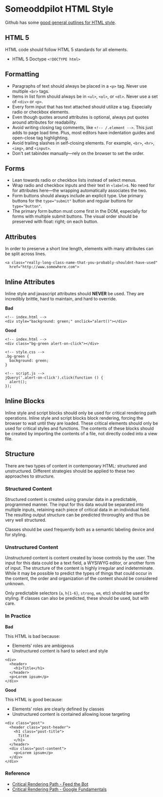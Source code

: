 # Someoddpilot HTML Style

Github has some [good general outlines for HTML style](https://github.com/styleguide/templates).

## HTML 5

HTML code should follow HTML 5 standards for all elements.

* HTML 5 Doctype `<!DOCTYPE html>`

## Formatting

* Paragraphs of text should always be placed in a `<p>` tag. Never use multiple `<br>` tags.
* Items in list form should always be in `<ul>`, `<ol>`, or `<dl>`. Never use a set of `<div>` or `<p>`.
* Every form input that has text attached should utilize a <label> tag. Especially radio or checkbox elements.
* Even though quotes around attributes is optional, always put quotes around attributes for readability.
* Avoid writing closing tag comments, like `<!-- /.element -->`. This just adds to page load time. Plus, most editors have indentation guides and open-close tag highlighting.
* Avoid trailing slashes in self-closing elements. For example, `<br>`, `<hr>`, `<img>`, and `<input>`.
* Don't set tabindex manually—rely on the browser to set the order.

## Forms

* Lean towards radio or checkbox lists instead of select menus.
* Wrap radio and checkbox inputs and their text in `<label>`s. No need for for attributes here—the wrapping automatically associates the two.
* Form buttons should always include an explicit type. Use primary buttons for the `type="submit"` button and regular buttons for `type="button"`.
* The primary form button must come first in the DOM, especially for forms with multiple submit buttons. The visual order should be preserved with float: right; on each button.

## Attributes

In order to preserve a short line length, elements with many attributes can be split across lines.

```
<a class="really-long-class-name-that-you-probably-shouldnt-have-used"
  href="http://www.somewhere.com">
```

## Inline Attributes

Inline style and javascript attributes should **NEVER** be used. They are incredibly brittle, hard to maintain, and hard to override.

**Bad**

```
<!-- index.html -->
<div style="background: green;" onclick="alert()"></div>
```

**Good**

```
<!-- index.html -->
<div class="bg-green alert-on-click"></div>

<!-- style.css -->
.bg-green {
  background: green;
}

<!-- script.js -->
jQuery('.alert-on-click').click(function () {
  alert();
});
```

## Inline Blocks

Inline style and script blocks should only be used for critical rendering path operations. Inline style and script blocks block rendering, forcing the browser to wait until they are loaded. These critical elements should only be used for critical styles and functions. The contents of these blocks should be created by importing the contents of a file, not directly coded into a view file.

## Structure

There are two types of content in contemporary HTML: structured and unstructured. Different strategies should be applied to these two approaches to structure.

### Structured Content

Structured content is created using granular data in a predictable, programmed manner. The input for this data would be separated into multiple inputs, retaining each piece of critical data in an individual field. The resulting output structure can be predicted throroughly and thus be very well structured.

Classes should be used frequently both as a semantic labeling device and for styling.

### Unstructured Content

Unstructured content is content created by loose controls by the user. The input for this data could be a text field, a WYSIWYG editor, or another form of input. The structure of the content is highly irregular and indeterminate. While it may be possible to predict the types of things that could occur in the content, the order and organization of the content should be considered unknown.

Only predictable selectors (`a`, `h{1-6}`, `strong`, `em`, etc) should be used for styling. If classes can also be predicted, these should be used, but with care.

### In Practice

**Bad**

This HTML is bad because:

* Elements&rsquo; roles are ambigeous
* Unstructured content is hard to select and style

```
<div>
  <header>
    <h1>Title</h1>
  </header>
  <p>Lorem ipsum</p>
</div>
```

**Good**

This HTML is good because:

* Elements&rsquo; roles are clearly defined by classes
* Unstructured content is contained allowing loose targeting

```
<div class="post">
  <header class="post-header">
    <h1 class="post-title">
      Title
    </h1>
  </header>
  <div class="post-content">
    <p>Lorem ipsum</p>
  </div>
</div>
```

### Reference

* [Critical Rendering Path - Feed the Bot](http://www.feedthebot.com/pagespeed/critical-render-path.html)
* [Critical Rendering Path - Google Fundamentals](https://developers.google.com/web/fundamentals/performance/critical-rendering-path)
